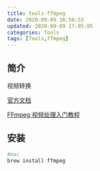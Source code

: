 ```yaml
---
title: tools-ffmpeg
date: 2020-09-09 16:58:53
updated: 2020-09-09 17:05:05
categories: Tools
tags: [Tools,ffmpeg]
---
```


## 简介

视频转换

[官方文档](https://www.ffmpeg.org/)

[FFmpeg 视频处理入门教程](https://www.ruanyifeng.com/blog/2020/01/ffmpeg.html)

## 安装

```bash
#mac
brew install ffmpeg
```

